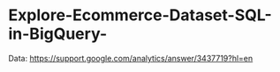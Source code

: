 # Explore-Ecommerce-Dataset-SQL-in-BigQuery-

Data: https://support.google.com/analytics/answer/3437719?hl=en 
